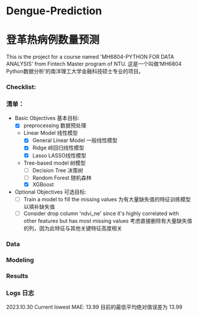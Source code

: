 # Dengue-Prediction
# 登革热病例数量预测

This is the project for a course named 'MH6804-PYTHON FOR DATA ANALYSIS' from Fintech Master program of NTU.
这是一个叫做‘MH6804 Python数据分析’的南洋理工大学金融科技硕士专业的项目。

### Checklist:
### 清单：
  - Basic Objectives 基本目标:
    - [x] preprocessing 数据预处理
          
    - Linear Model 线性模型
      - [x] General Linear Model 一般线性模型
      - [x] Ridge 岭回归线性模型
      - [x] Lasso LASSO线性模型
            
    - Tree-based model 树模型
      - [ ] Decision Tree 决策树
      - [ ] Random Forest 随机森林
      - [x] XGBoost 
          
  - Optional Objectives 可选目标:
    - [ ] Train a model to fill the missing values 为有大量缺失值的特征训练模型以填补缺失值
    - [ ] Consider drop column 'ndvi_ne' since it's highly correlated with other features but has most missing values 考虑直接删除有大量缺失值的列，因为此特征与其他关键特征高度相关

### Data

### Modeling

### Results

### Logs 日志

2023.10.30 Current lowest MAE: 13.99 目前的最低平均绝对值误差为 13.99

